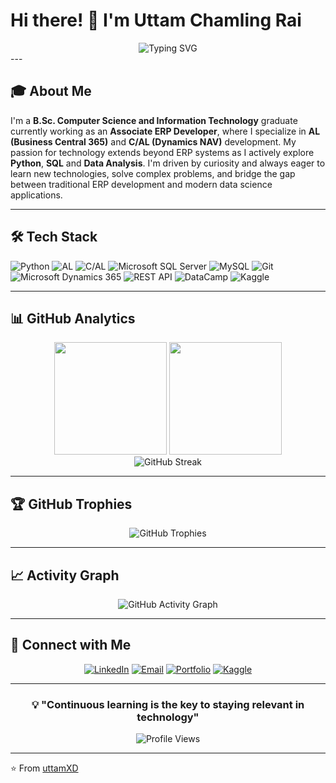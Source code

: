 # Hi there! 👋 I'm Uttam Chamling Rai

<div align="center">
  <img src="https://readme-typing-svg.herokuapp.com/?lines=Associate+ERP+Developer;Data+Enthusiast;B.Sc.+CSIT+Graduate;Lifelong+Learner&font=Fira%20Code&center=true&width=380&height=50&duration=4000&pause=1000" alt="Typing SVG" />
</div>
---

## 🎓 About Me 
I'm a **B.Sc. Computer Science and Information Technology** graduate currently working as an **Associate ERP Developer**, where I specialize in **AL (Business Central 365)** and **C/AL (Dynamics NAV)** development. My passion for technology extends beyond ERP systems as I actively explore **Python**, **SQL** and **Data Analysis**. I'm driven by curiosity and always eager to learn new technologies, solve complex problems, and bridge the gap between traditional ERP development and modern data science applications.

---

## 🛠️ Tech Stack

![Python](https://img.shields.io/badge/Python-3776AB?style=for-the-badge&logo=python&logoColor=white) ![AL](https://img.shields.io/badge/AL-0078D4?style=for-the-badge&logo=microsoft&logoColor=white) ![C/AL](https://img.shields.io/badge/C%2FAL-5C2D91?style=for-the-badge&logo=microsoft&logoColor=white) ![Microsoft SQL Server](https://img.shields.io/badge/Microsoft%20SQL%20Server-CC2927?style=for-the-badge&logo=microsoft%20sql%20server&logoColor=white) ![MySQL](https://img.shields.io/badge/MySQL-4479A1?style=for-the-badge&logo=mysql&logoColor=white) ![Git](https://img.shields.io/badge/Git-F05032?style=for-the-badge&logo=git&logoColor=white) ![Microsoft Dynamics 365](https://img.shields.io/badge/Dynamics%20365-0078D4?style=for-the-badge&logo=microsoft&logoColor=white) ![REST API](https://img.shields.io/badge/REST-02569B?style=for-the-badge&logo=rest&logoColor=white) ![DataCamp](https://img.shields.io/badge/DataCamp-03EF62?style=for-the-badge&logo=datacamp&logoColor=white) ![Kaggle](https://img.shields.io/badge/Kaggle-20BEFF?style=for-the-badge&logo=kaggle&logoColor=white)

---

## 📊 GitHub Analytics

<div align="center">
  <img height="180em" src="https://github-readme-stats.vercel.app/api?username=uttamXD&show_icons=true&theme=dark&include_all_commits=true&count_private=true&hide_border=true&bg_color=0d1117&title_color=58a6ff&text_color=e6edf3&icon_color=79c0ff"/>
  <img height="180em" src="https://github-readme-stats.vercel.app/api/top-langs/?username=uttamXD&layout=compact&theme=dark&hide_border=true&bg_color=0d1117&title_color=58a6ff&text_color=e6edf3"/>
</div>

<div align="center">
  <img src="https://github-readme-streak-stats.herokuapp.com/?user=uttamXD&theme=dark&hide_border=true&background=0d1117&stroke=58a6ff&ring=58a6ff&fire=79c0ff&currStreakNum=e6edf3&sideNums=e6edf3&currStreakLabel=58a6ff&sideLabels=58a6ff&dates=7d8590" alt="GitHub Streak" />
</div>

---

## 🏆 GitHub Trophies
<div align="center">
  <img src="https://github-profile-trophy.vercel.app/?username=uttamXD&theme=darkhub&no-frame=true&no-bg=true&margin-w=4&row=1" alt="GitHub Trophies" />
</div>


---

## 📈 Activity Graph
<div align="center">
  <img src="https://github-readme-activity-graph.vercel.app/graph?username=uttamXD&bg_color=0d1117&color=e6edf3&line=58a6ff&point=79c0ff&area=true&hide_border=true" alt="GitHub Activity Graph" />
</div>

---

## 🤝 Connect with Me

<div align="center">
  
[![LinkedIn](https://img.shields.io/badge/LinkedIn-0077B5?style=for-the-badge&logo=linkedin&logoColor=white)](https://www.linkedin.com/in/utttam-chamling-rai/)
[![Email](https://img.shields.io/badge/Email-D14836?style=for-the-badge&logo=gmail&logoColor=white)](mailto:raiuttam88.ur@gmail.com)
[![Portfolio](https://img.shields.io/badge/Portfolio-000000?style=for-the-badge&logo=About.me&logoColor=white)](https://yourportfolio.com)
[![Kaggle](https://img.shields.io/badge/Kaggle-20BEFF?style=for-the-badge&logo=kaggle&logoColor=white)](https://www.kaggle.com/uttamchamlingrai)

</div>

---

<div align="center">
  
### 💡 "Continuous learning is the key to staying relevant in technology"

![Profile Views](https://komarev.com/ghpvc/?username=uttamXD&color=58a6ff&style=flat-square&label=Profile+Views)

</div>

---

⭐ From [uttamXD](https://github.com/uttamXD)
